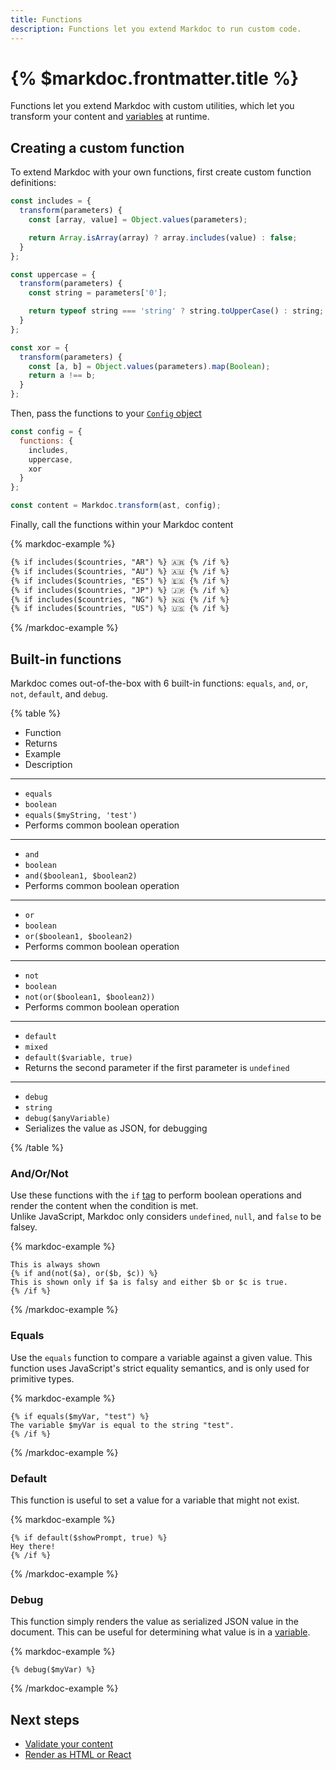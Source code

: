 ```yaml
---
title: Functions
description: Functions let you extend Markdoc to run custom code.
---
```


# {% $markdoc.frontmatter.title %}

Functions let you extend Markdoc with custom utilities, which let you transform your content and [variables](/docs/syntax#variables) at runtime.

## Creating a custom function

To extend Markdoc with your own functions, first create custom function definitions:

```js
const includes = {
  transform(parameters) {
    const [array, value] = Object.values(parameters);

    return Array.isArray(array) ? array.includes(value) : false;
  }
};

const uppercase = {
  transform(parameters) {
    const string = parameters['0'];

    return typeof string === 'string' ? string.toUpperCase() : string;
  }
};

const xor = {
  transform(parameters) {
    const [a, b] = Object.values(parameters).map(Boolean);
    return a !== b;
  }
};
```

Then, pass the functions to your [`Config` object](/docs/syntax#config)

```js
const config = {
  functions: {
    includes,
    uppercase,
    xor
  }
};

const content = Markdoc.transform(ast, config);
```

Finally, call the functions within your Markdoc content

{% markdoc-example %}

```md
{% if includes($countries, "AR") %} 🇦🇷 {% /if %}
{% if includes($countries, "AU") %} 🇦🇺 {% /if %}
{% if includes($countries, "ES") %} 🇪🇸 {% /if %}
{% if includes($countries, "JP") %} 🇯🇵 {% /if %}
{% if includes($countries, "NG") %} 🇳🇬 {% /if %}
{% if includes($countries, "US") %} 🇺🇸 {% /if %}
```

{% /markdoc-example %}

## Built-in functions

Markdoc comes out-of-the-box with 6 built-in functions: `equals`, `and`, `or`, `not`, `default`, and `debug`.

{% table %}

- Function
- Returns
- Example
- Description

---

- `equals`
- `boolean`
- `equals($myString, 'test')`
- Performs common boolean operation

---

- `and`
- `boolean`
- `and($boolean1, $boolean2)`
- Performs common boolean operation

---

- `or`
- `boolean`
- `or($boolean1, $boolean2)`
- Performs common boolean operation

---

- `not`
- `boolean`
- `not(or($boolean1, $boolean2))`
- Performs common boolean operation

---

- `default`
- `mixed`
- `default($variable, true)`
- Returns the second parameter if the first parameter is `undefined`

---

- `debug`
- `string`
- `debug($anyVariable)`
- Serializes the value as JSON, for debugging

{% /table %}

### And/Or/Not

Use these functions with the `if` [tag](/docs/tags) to perform boolean operations and render the content when the condition is met.  
Unlike JavaScript, Markdoc only considers `undefined`, `null`, and `false` to be falsey.

{% markdoc-example %}

```
This is always shown
{% if and(not($a), or($b, $c)) %}
This is shown only if $a is falsy and either $b or $c is true.
{% /if %}
```

{% /markdoc-example %}

### Equals

Use the `equals` function to compare a variable against a given value. This function uses JavaScript's strict equality semantics, and is only used for primitive types.

{% markdoc-example %}

```
{% if equals($myVar, "test") %}
The variable $myVar is equal to the string "test".
{% /if %}
```

{% /markdoc-example %}

### Default

This function is useful to set a value for a variable that might not exist.

{% markdoc-example %}

```
{% if default($showPrompt, true) %}
Hey there!
{% /if %}
```

{% /markdoc-example %}

### Debug

This function simply renders the value as serialized JSON value in the document. This can be useful for determining what value is in a [variable](/docs/syntax#variables).

{% markdoc-example %}

```
{% debug($myVar) %}
```

{% /markdoc-example %}

## Next steps

- [Validate your content](/docs/validation)
- [Render as HTML or React](/docs/render)
